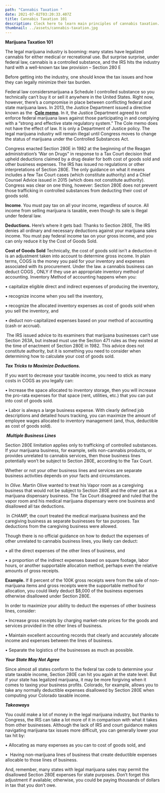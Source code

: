```yaml
---
path: "Cannabis Taxation "
date: 2021-07-02T03:20:33.407Z
title: Cannabis Taxation 101
description: Cleck here to learn main principles of cannabis taxation.
thumbnail: ../assets/cannabis-taxation.jpg
---
```

**Marijuana Taxation 101**

The legal marijuana industry is booming: many states have legalized cannabis for either medical or recreational use. But surprise surprise, under federal law, cannabis is a controlled substance, and the IRS hits the industry hard with a well-known tax law provision – Section 280 E

Before getting into the industry, one should know the tax issues and how they can legally minimize their tax burden.

Federal law considersmarijuana a Schedule I controlled substance so you technically can’t buy it or sell it anywhere in the United States. Right now, however, there’s a compromise in place between conflicting federal and state marijuana laws. In 2013, the Justice Department issued a directive known as the ·**[Cole memo](https://www.justice.gov/iso/opa/resources/3052013829132756857467.pdf)**. In it, the Justice Department agreed to not enforce federal marijuana laws against those participating in and complying with a “strong and effective state regulatory system.” The Cole memo does not have the effect of law. It is only a Department of Justice policy. The legal marijuana industry will remain illegal until Congress moves to change the status of marijuana under the Controlled Substances Act.

Congress enacted Section 280E in 1982 at the beginning of the Reagan administration’s ‘War on Drugs" in response to a Tax Court decision that upheld deductions claimed by a drug dealer for both cost of goods sold and other business expenses. The IRS has issued no regulations or other interpretations of Section 280E. The only guidance on what it means includes a few Tax Court cases (which constitute authority) and a Chief Counsel Advice issued in 2015 (which does not constitute authority). Congress was clear on one thing, however: Section 280E does not prevent those trafficking in controlled substances from deducting their cost of goods sold.

**Income**. You must pay tax on all your income, regardless of source. All income from selling marijuana is taxable, even though its sale is illegal under federal law.

**Deductions.** Here’s where it gets bad: Thanks to Section 280E, The IRS denies all ordinary and necessary deductions against your marijuana sales income. You must pay federal income tax on your gross income, and you can only reduce it by the Cost of Goods Sold.

**Cost of Goods Sold** Technically, the cost of goods sold isn’t a deduction-it is an adjustment taken into account to determine gross income. In plain terms, COGS is the money you paid for your inventory and expenses associated with its procurement. Under the law. a cannabis business can deduct COGS , ONLY if they use an appropriate inventory method of accounting. Inventory Method of accounting happens when you:

• capitalize eligible direct and indirect expenses of producing the inventory,

• recognize income when you sell the inventory,

• recognize the allocated inventory expenses as cost of goods sold when you sell the inventory, and

• deduct non-capitalized expenses based on your method of accounting (cash or accrual).

 The IRS issued advice to its examiners that marijuana businesses can’t use Section 263A, but instead must use the Section 471 rules as they existed at the time of enactment of Section 280E in 1982. This advice does not constitute authority, but it is something you need to consider when determining how to calculate your cost of goods sold.

***Tax Tricks to Maximize Deductions.***

If you want to decrease your taxable income, you need to stick as many costs in COGS as you legally can:

• Increase the space allocated to inventory storage, then you will increase the pro-rata expenses for that space (rent, utilities, etc.) that you can put into cost of goods sold.

• Labor is always a large business expense. With clearly defined job descriptions and detailed hours tracking, you can maximize the amount of employee wages allocated to inventory management (and, thus, deductible as cost of goods sold).

 ***Multiple Business Lines***

Section 280E limitation applies only to trafficking of controlled substances. If your marijuana business, for example, sells non-cannabis products, or provides unrelated to cannabis services, then those business lines potentially won’t be subject to Section 280E, according to the Tax Court.

Whether or not your other business lines and services are separate business activities depends on your facts and circumstances.

In *Olive*. Martin Olive wanted to treat his Vapor room as a caregiving business that would not be subject to Section 280E and the other part as a marijuana dispensary business. The Tax Court disagreed and ruled that the vapor room and his medical marijuana dispensary were one business and disallowed all tax deductions.

 In *CHAMP,* the court treated the medical marijuana business and the caregiving business as separate businesses for tax purposes. Tax deductions from the caregiving business were allowed.

Though there is no official guidance on how to deduct the expenses of other unrelated to cannabis business lines, you likely can deduct:

• all the direct expenses of the other lines of business, and

• a proportion of the indirect expenses based on square footage, labor hours, or another supportable allocation method, perhaps even the relative amounts of gross receipts.

**Example.** If 8 percent of the 100K gross receipts were from the sale of non-marijuana items and gross receipts were the supportable method for allocation, you could likely deduct $8,000 of the business expenses otherwise disallowed under Section 280E.

In order to maximize your ability to deduct the expenses of other business lines, consider:

• Increase gross receipts by charging market-rate prices for the goods and services provided in the other lines of business.

• Maintain excellent accounting records that clearly and accurately allocate income and expenses between the lines of business.

• Separate the logistics of the businesses as much as possible.

***Your State May Not Agree***

Since almost all states conform to the federal tax code to determine your state taxable income, Section 280E can hit you again at the state level. But if your state has legalized marijuana, it may be more forgiving when it comes to taxing your business profits. Colorado, for example, allows you to take any normally deductible expenses disallowed by Section 280E when computing your Colorado taxable income.

***Takeaways***

You could make a lot of money in the legal marijuana industry, but thanks to Congress, the IRS can take a lot more of it in comparison with what it takes from other businesses. Although the lack of IRS and court guidance makes navigating marijuana tax issues more difficult, you can generally lower your tax hit by:

• Allocating as many expenses as you can to cost of goods sold, and

•  Having non-marijuana lines of business that create deductible expenses allocable to those lines of business.

And, remember, many states with legal marijuana sales may permit the disallowed Section 280E expenses for state purposes. Don’t forget this adjustment if available; otherwise, you could be paying thousands of dollars in tax that you don’t owe.